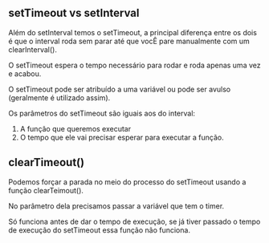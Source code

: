 ## setTimeout vs setInterval

Além do setInterval temos o setTimeout, a principal diferença entre os dois é que o interval roda sem parar até que vocÊ pare manualmente com um clearInterval().

O setTimeout espera o tempo necessário para rodar e roda apenas uma vez e acabou.

O setTimeout pode ser atribuído a uma variável ou pode ser avulso (geralmente é utilizado assim).

Os parâmetros do setTimeout são iguais aos do interval:

1. A função que queremos executar
2. O tempo que ele vai precisar esperar para executar a função.

## clearTimeout()

Podemos forçar a parada no meio do processo do setTimeout usando a função clearTeimout().

No parâmetro dela precisamos passar a variável que tem o timer.

Só funciona antes de dar o tempo de execução, se já tiver passado o tempo de execução do setTimeout essa função não funciona.
